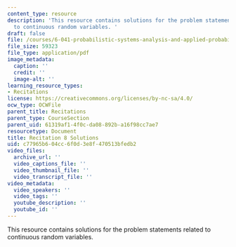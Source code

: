 ```yaml
---
content_type: resource
description: 'This resource contains solutions for the problem statements related
  to continuous random variables. '
draft: false
file: /courses/6-041-probabilistic-systems-analysis-and-applied-probability-fall-2010/c77965b604cc6f0d3e8f470513bfedb2_MIT6_041F10_rec08_sol.pdf
file_size: 59323
file_type: application/pdf
image_metadata:
  caption: ''
  credit: ''
  image-alt: ''
learning_resource_types:
- Recitations
license: https://creativecommons.org/licenses/by-nc-sa/4.0/
ocw_type: OCWFile
parent_title: Recitations
parent_type: CourseSection
parent_uid: 61319af1-4f0c-da08-892b-a16f98cc7ae7
resourcetype: Document
title: Recitation 8 Solutions
uid: c77965b6-04cc-6f0d-3e8f-470513bfedb2
video_files:
  archive_url: ''
  video_captions_file: ''
  video_thumbnail_file: ''
  video_transcript_file: ''
video_metadata:
  video_speakers: ''
  video_tags: ''
  youtube_description: ''
  youtube_id: ''
---
```

This resource contains solutions for the problem statements related to continuous random variables.